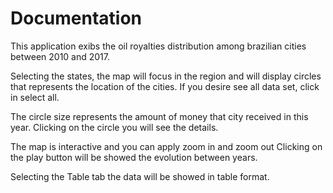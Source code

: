# Documentation

This application exibs the oil royalties distribution among brazilian cities between 2010 and 2017.

Selecting the states, the map will focus in the region and will display circles that represents the location of the cities. If you desire see all data set, click in select all.

The circle size represents the amount of money that city received in this year. Clicking on the circle you will see the details.

The map is interactive and you can apply zoom in and zoom out
Clicking on the play button will be showed the evolution between years.

Selecting the Table tab the data will be showed in table format.
